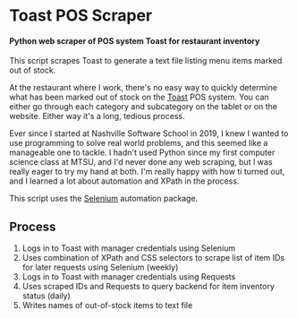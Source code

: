 # Toast POS Scraper
#### Python web scraper of POS system Toast for restaurant inventory


This script scrapes Toast to generate a text file listing menu items marked out of stock.

At the restaurant where I work, there's no easy way to quickly determine what has been marked out of stock on the [Toast](https://pos.toasttab.com/) POS system. You can either go through each category and subcategory on the tablet or on the website. Either way it's a long, tedious process.

Ever since I started at Nashville Software School in 2019, I knew I wanted to use programming to solve real world problems, and this seemed like a manageable one to tackle. I hadn't used Python since my first computer science class at MTSU, and I'd never done any web scraping, but I was really eager to try my hand at both. I'm really happy with how ti turned out, and I learned a lot about automation and XPath in the process.



This script uses the [Selenium](https://selenium-python.readthedocs.io/) automation package.

## Process
1. Logs in to Toast with manager credentials using Selenium
2. Uses combination of XPath and CSS selectors to scrape list of item IDs for later requests using Selenium (weekly)
3. Logs in to Toast with manager credentials using Requests
6. Uses scraped IDs and Requests to query backend for item inventory status (daily)
7. Writes names of out-of-stock items to text file
